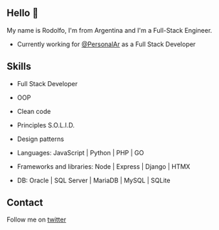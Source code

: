 ## Hello 👋

My name is Rodolfo, I'm from Argentina and I'm a Full-Stack Engineer.

* Currently working for [@PersonalAr](https://twitter.com/PersonalAr) as a Full Stack Developer

## Skills

* Full Stack Developer
* OOP
* Clean code
* Principles S.O.L.I.D.
* Design patterns
  
* Languages: JavaScript | Python | PHP | GO
* Frameworks and libraries: Node | Express | Django | HTMX
* DB: Oracle | SQL Server | MariaDB | MySQL | SQLite

## Contact

Follow me on [twitter](https://twitter.com/rodobertolino)
